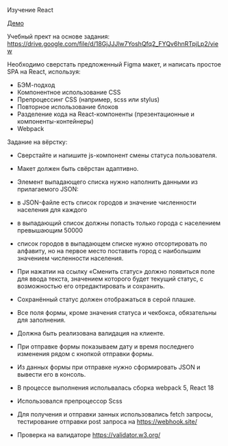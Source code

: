 
Изучение React

[Демо](https://mich-man.ru/projects/react-page/index.html)

Учебный прект на основе задания: https://drive.google.com/file/d/18GjJJJlw7YoshQfq2_FYQv6hnRTpjLp2/view

Необходимо сверстать предложенный Figma макет, и написать простое SPA на React,
используя:

- БЭМ-подход
- Компонентное использование CSS
- Препроцессинг CSS (например, scss или stylus)
- Повторное использование блоков
- Разделение кода на React-компоненты (презентационные и
компоненты-контейнеры)
- Webpack

Задание на вёрстку:

- Сверстайте и напишите js-компонент смены статуса пользователя.
- Макет должен быть свёрстан адаптивно.
- Элемент выпадающего списка нужно наполнить данными из прилагаемого
JSON:
- в JSON-файле есть список городов и значение численности населения
для каждого
- в выпадающий список должны попасть только города с населением
превышающим 50000
- список городов в выпадающем списке нужно отсортировать по
алфавиту, но на первое место поставить город с наибольшим значением
численности населения.
- При нажатии на ссылку «Сменить статус» должно появиться поле для ввода
текста, значением которого будет текущий статус, с возможностью его
отредактировать и сохранить.
- Сохранённый статус должен отображаться в серой плашке.
- Все поля формы, кроме значения статуса и чекбокса, обязательны для
заполнения.
- Должна быть реализована валидация на клиенте.
- При отправке формы показываем дату и время последнего изменения рядом с
кнопкой отправки формы.
- Из данных формы при отправке нужно сформировать JSON и вывести его в
консоль.


- В процессе выполнения испольвалась сборка webpack 5, React 18
- Использовался препроцессор Scss
- Для получения и отправки занных использовались fetch запросы, тестирование отправки post запроса на https://webhook.site/
- Проверка на валидаторе https://validator.w3.org/




